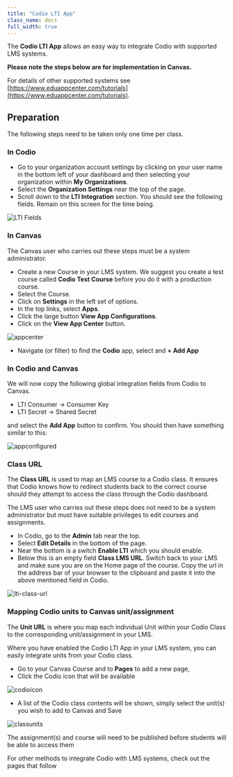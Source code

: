 ```yaml
---
title: "Codio LTI App"
class_name: docs
full_width: true
---
```


The **Codio LTI App** allows an easy way to integrate Codio with supported LMS systems. 

**Please note the steps below are for implementation in Canvas.**

For details of other supported systems see [https://www.eduappcenter.com/tutorials](https://www.eduappcenter.com/tutorials).


## Preparation
The following steps need to be taken only one time per class.

### In Codio

- Go to your organization account settings by clicking on your user name in the bottom left of your dashboard and then selecting your organization within **My Organizations**.
- Select the **Organization Settings** near the top of the page.
- Scroll down to the **LTI Integration** section. You should see the following fields. Remain on this screen for the time being.

<img alt="LTI Fields" src="/img/docs/lti/lti-org-fields.png" class="simple"/>

### In Canvas
The Canvas user who carries out these steps must be a system administrator.

- Create a new Course in your LMS system. We suggest you create a test course called **Codio Test Course** before you do it with a production course.
- Select the Course.
- Click on **Settings** in the left set of options.
- In the top links, select **Apps**.
- Click the large button **View App Configurations**.
- Click on the **View App Center** button.

<img alt="appcenter" src="/img/docs/lti/appcenter.png" class="simple"/>

- Navigate (or filter) to find the **Codio** app, select and **+ Add App**

### In Codio and Canvas
We will now copy the following global integration fields from Codio to Canvas.

- LTI Consumer -> Consumer Key
- LTI Secret -> Shared Secret

and select the **Add App** button to confirm.
You should then have something similar to this:

<img alt="appconfigured" src="/img/docs/lti/appsetup.png" class="simple"/>



### Class URL

The **Class URL** is used to map an LMS course to a Codio class. It ensures that Codio knows how to redirect students back to the correct course should they attempt to access the class through the Codio dashboard.

The LMS user who carries out these steps does not need to be a system administrator but must have suitable privileges to edit courses and assignments.

- In Codio, go to the **Admin** tab near the top.
- Select **Edit Details** in the bottom of the page.
- Near the bottom is a switch **Enable LTI** which you should enable.
- Below this is an empty field **Class LMS URL**. Switch back to your LMS and make sure you are on the Home page of the course. Copy the url in the address bar of your browser to the clipboard and paste it into the above mentioned field in Codio.

<img alt="lti-class-url" src="/img/docs/lti/lti-class-url.png" class="simple"/>

### Mapping Codio units to Canvas unit/assignment
The **Unit URL** is where you map each individual Unit within your Codio Class to the corresponding unit/assignment in your LMS.  

Where you have enabled the Codio LTI App in your LMS system, you can easily integrate units from your Codio class.

- Go to your Canvas Course and to **Pages** to add a new page,
- Click the Codio icon that will be available

<img alt="codioicon" src="/img/docs/lti/codioicon.png" class="simple"/>

- A list of the Codio class contents will be shown, simply select the unit(s) you wish to add to Canvas and Save

<img alt="classunits" src="/img/docs/lti/classunits.png" class="simple"/>

The assignment(s) and course will need to be published before students will be able to access them 

For other methods to integrate Codio with LMS systems, check out the pages that follow